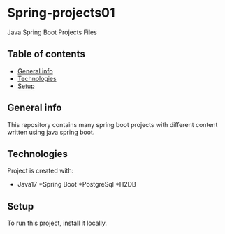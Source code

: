 # Spring-projects01
Java Spring Boot Projects Files
## Table of contents
* [General info](#general-info)
* [Technologies](#technologies)
* [Setup](#setup)

## General info
This repository contains many spring boot projects with different content written using java spring boot.
	
## Technologies
Project is created with:
* Java17
*Spring Boot
*PostgreSql
*H2DB


	
## Setup
To run this project, install it locally.




